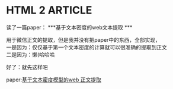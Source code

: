 # HTML 2 ARTICLE

读了一篇paper： 
***基于文本密度的web文本提取 ***  

用于微信正文的提取，但是我并没有把paper中的东西，全部实现，  
一是因为：仅仅基于第一个文本密度的计算就可以很准确的提取到正文  
二是因为：懒(哈哈哈

好了：就先这样吧

paper:[基于文本密度模型的web
正文提取](https://m.doc88.com/p-7714009813182.html?utm_source=qq&utm_medium=social&utm_oi=861882850994163712)
